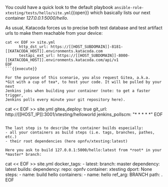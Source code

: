 You could have a quick look to the default playbook
```ansible-role-xtesting/tests/hello/site.yml```{{open}} which basically lists
our next container *127.0.0.1:5000/hello*.

As usual, Katacoda forces us to precise both test database and test artifact
urls to make them reachable from your device:

```
cat << EOF >> site.yml
      http_dst_url: https://[[HOST_SUBDOMAIN]]-8181-[[KATACODA_HOST]].environments.katacoda.com
      testapi_ext_url: https://[[HOST_SUBDOMAIN]]-8000-[[KATACODA_HOST]].environments.katacoda.com/api/v1
EOF
```{{execute}}

For the purpose of this scenario, you also request Gitea, a.k.a.
*Git with a cup of tea*, to host your code. It will be pulled by your next
Jenkins jobs when building your container (note: to get a faster trigger,
Jenkins polls every minute your git repository here).

```
cat << EOF >> site.yml
      gitea_deploy: true
      git_url: http://[[HOST_IP]]:3001/xtesting/helloworld
      jenkins_pollscm: "* * * * *"
EOF
```{{execute}}

The last step is to describe the container builds especially:
- all your containers as build steps (i.e. tags, branches, pathes, etc.)
- their root dependencies (here opnfv/xtesting:latest)

Here you ask to build 127.0.0.1:5000/hello:latest from *root* in your
*master* branch:

```
cat << EOF >> site.yml
      docker_tags:
        - latest:
            branch: master
            dependency: latest
      builds:
        dependency:
          repo: opnfv
          container: xtesting
          dport: None
        steps:
          - name: build hello
            containers:
              - name: hello
                ref_arg: BRANCH
                path: .
EOF
```{{execute}}
